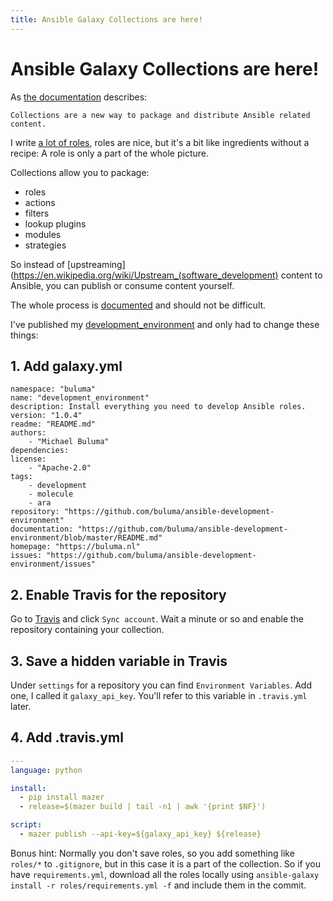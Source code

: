 ```yaml
---
title: Ansible Galaxy Collections are here!
---
```


# Ansible Galaxy Collections are here!

As [the documentation](https://galaxy.ansible.com/docs/mazer/examples.html) describes:

```
Collections are a new way to package and distribute Ansible related content.
```

I write [a lot of roles](https://buluma.nl/), roles are nice, but it's a bit like ingredients without a recipe: A role is only a part of the whole picture.

Collections allow you to package:
- roles
- actions
- filters
- lookup plugins
- modules
- strategies

So instead of [upstreaming](https://en.wikipedia.org/wiki/Upstream_(software_development) content to Ansible, you can publish or consume content yourself.

The whole process is [documented](https://galaxy.ansible.com/docs/contributing/creating_collections.html) and should not be difficult.

<!-- #TODO -->
I've published my [development_environment](https://github.com/buluma/ansible-development-environment) and only had to change these things:

## 1. Add galaxy.yml
<!-- #TODO -->

```
namespace: "buluma"
name: "development_environment"
description: Install everything you need to develop Ansible roles.
version: "1.0.4"
readme: "README.md"
authors:
    - "Michael Buluma"
dependencies:
license:
    - "Apache-2.0"
tags:
    - development
    - molecule
    - ara
repository: "https://github.com/buluma/ansible-development-environment"
documentation: "https://github.com/buluma/ansible-development-environment/blob/master/README.md"
homepage: "https://buluma.nl"
issues: "https://github.com/buluma/ansible-development-environment/issues"
```

## 2. Enable Travis for the repository

Go to [Travis](https://travis-ci.org/account/repositories) and click `Sync account`. Wait a minute or so and enable the repository containing your collection.

## 3. Save a hidden variable in Travis

Under `settings` for a repository you can find `Environment Variables`. Add one, I called it `galaxy_api_key`. You'll refer to this variable in `.travis.yml` later.

## 4. Add .travis.yml

```yaml
---
language: python

install:
  - pip install mazer
  - release=$(mazer build | tail -n1 | awk '{print $NF}')

script:
  - mazer publish --api-key=${galaxy_api_key} ${release}
```

Bonus hint: Normally you don't save roles, so you add something like `roles/*` to `.gitignore`, but in this case it is a part of the collection. So if you have `requirements.yml`, download all the roles locally using `ansible-galaxy install -r roles/requirements.yml -f` and include them in the commit.
